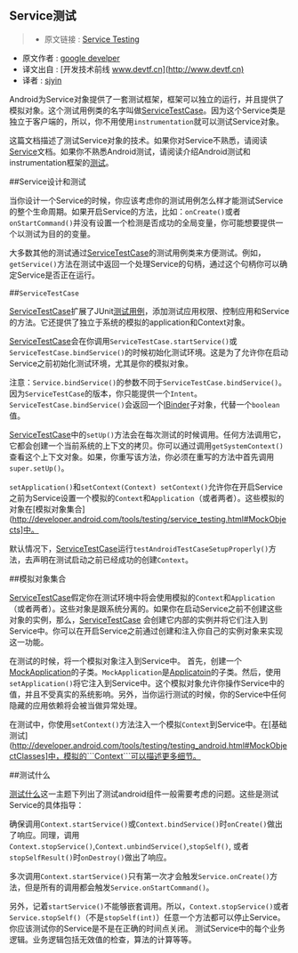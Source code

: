 Service测试
---

> * 原文链接 : [Service Testing](http://developer.android.com/tools/testing/service_testing.html)
* 原文作者 : [google develper](http://developer.android.com/)
* 译文出自 :  [开发技术前线 www.devtf.cn](http://www.devtf.cn)
* 译者 : [sjyin](https://github.com/yinshijian-kkb) 

Android为Service对象提供了一套测试框架，框架可以独立的运行，并且提供了模拟对象。这个测试用例类的名字叫做[ServiceTestCase](http://developer.android.com/tools/testing/service_testing.html)。因为这个Service类是独立于客户端的，所以，你不用使用```instrumentation```就可以测试Service对象。


这篇文档描述了测试Service对象的技术。如果你对Service不熟悉，请阅读[Service](http://developer.android.com/guide/components/services.html)文档。如果你不熟悉Android测试，请阅读介绍Android测试和instrumentation框架的[测试](http://developer.android.com/tools/testing/testing_android.html)。

##Service设计和测试

当你设计一个Service的时候，你应该考虑你的测试用例怎么样才能测试Service的整个生命周期。如果开启Service的方法，比如：```onCreate()```或者```onStartCommand()```并没有设置一个检测是否成功的全局变量，你可能想要提供一个以测试为目的的变量。

大多数其他的测试通过[ServiceTestCase](http://developer.android.com/tools/testing/service_testing.html)的测试用例类来方便测试。例如，```getService()```方法在测试中返回一个处理Service的句柄，通过这个句柄你可以确定Service是否正在运行。

##```ServiceTestCase```

[ServiceTestCase](http://developer.android.com/tools/testing/service_testing.html)扩展了JUnit[测试用例](http://developer.android.com/reference/junit/framework/TestCase.html)，添加测试应用权限、控制应用和Service的方法。它还提供了独立于系统的模拟的application和Context对象。

[ServiceTestCase](http://developer.android.com/tools/testing/service_testing.html)会在你调用```ServiceTestCase.startService()```或```ServiceTestCase.bindService()```的时候初始化测试环境。这是为了允许你在启动Service之前初始化测试环境，尤其是你的模拟对象。

注意：```Service.bindService()```的参数不同于```ServiceTestCase.bindService()```。因为```ServiceTestCase```的版本，你只能提供一个```Intent```。```ServiceTestCase.bindService()```会返回一个[IBinder](http://developer.android.com/reference/android/os/IBinder.html)子对象，代替一个```boolean```值。

[ServiceTestCase](http://developer.android.com/tools/testing/service_testing.html)中的```setUp()```方法会在每次测试的时候调用。任何方法调用它，它都会创建一个当前系统的上下文的拷贝。你可以通过调用```getSystemContext()```查看这个上下文对象。如果，你重写该方法，你必须在重写的方法中首先调用```super.setUp()```。

```setApplication()```和```setContext(Context) setContext()```允许你在开启Service之前为Service设置一个模拟的```Context```和```Application```（或者两者）。这些模拟的对象在[模拟对象集合](http://developer.android.com/tools/testing/service_testing.html#MockObjects]中。

默认情况下，[ServiceTestCase](http://developer.android.com/tools/testing/service_testing.html)运行```testAndroidTestCaseSetupProperly()```方法，去声明在测试启动之前已经成功的创建```Context```。

##模拟对象集合

[ServiceTestCase](http://developer.android.com/tools/testing/service_testing.html)假定你在测试环境中将会使用模拟的```Context```和```Application```（或者两者）。这些对象是跟系统分离的。如果你在启动Service之前不创建这些对象的实例，那么，[ServiceTestCase](http://developer.android.com/reference/android/test/ServiceTestCase.html)
会创建它内部的实例并将它们注入到Service中。你可以在开启Service之前通过创建和注入你自己的实例对象来实现这一功能。

在测试的时候，将一个模拟对象注入到Service中。
首先，创建一个[MockApplication](http://developer.android.com/reference/android/test/mock/MockApplication.html)的子类。```MockApplication```是[Applicatoin](http://developer.android.com/reference/android/app/Application.html)的子类。然后，使用```setApplication()```将它注入到Service中。这个模拟对象允许你操作Service中的值，并且不受真实的系统影响。另外，当你运行测试的时候，你的Service中任何隐藏的应用依赖将会被当做异常处理。

在测试中，你使用```setContext()```方法注入一个模拟```Context```到Service中。在[基础测试](http://developer.android.com/tools/testing/testing_android.html#MockObjectClasses]中，模拟的```Context```可以描述更多细节。

##测试什么

[测试什么](http://developer.android.com/tools/testing/what_to_test.html)这一主题下列出了测试android组件一般需要考虑的问题。这些是测试Service的具体指导：

确保调用```Context.startService()```或```Context.bindService()```时```onCreate()```做出了响应。同理，调用```Context.stopService()```,```Context.unbindService()```,```stopSelf()```, 或者```stopSelfResult()```时```onDestroy()```做出了响应。

多次调用```Context.startService()```只有第一次才会触发```Service.onCreate()```方法，但是所有的调用都会触发```Service.onStartCommand()```。

另外，记着```startService()```不能够嵌套调用。所以，```Context.stopService()```或者```Service.stopSelf()```（不是```stopSelf(int)```）任意一个方法都可以停止Service。你应该测试你的Service是不是在正确的时间点关闭。
测试Service中的每个业务逻辑。业务逻辑包括无效值的检查，算法的计算等等。


